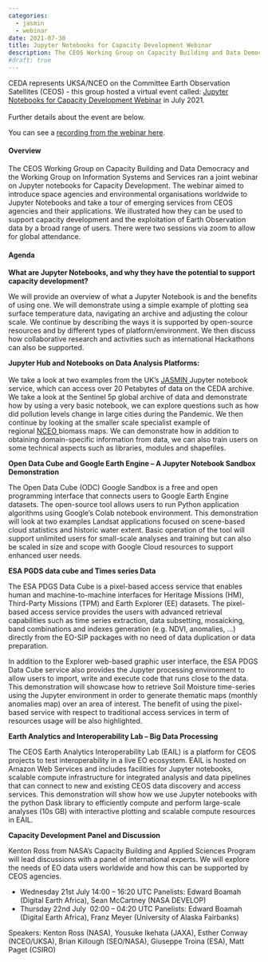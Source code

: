 ```yaml
---
categories:
  - jasmin
  - webinar
date: 2021-07-30
title: Jupyter Notebooks for Capacity Development Webinar
description: The CEOS Working Group on Capacity Building and Data Democracy and the Working Group on Information Systems and Services ran a joint webinar on Jupyter notebooks for Capacity Development.
#draft: true
---
```

<p>CEDA&nbsp;represents UKSA/NCEO on the Committee Earth Observation Satellites (CEOS)&nbsp;-&nbsp;this group&nbsp;hosted a virtual&nbsp;event called:&nbsp;<a href="https://ceos.org/meetings/jupyter-notebooks-for-capacity-development-webinar/">Jupyter Notebooks for Capacity Development Webinar</a>&nbsp;in July 2021.&nbsp;<br /><br />Further details about the event are below.</p>
<p>You can see a <a href="https://youtu.be/N0LK8yFcKQ0">recording from the webinar here</a>.&nbsp;</p>

<h4><strong>Overview</strong></h4>
<p>The CEOS<span class="Apple-converted-space">&nbsp;</span>Working Group on Capacity Building and Data Democracy<span class="Apple-converted-space">&nbsp;</span>and the<span class="Apple-converted-space">&nbsp;</span>Working Group on Information Systems and Services<span class="Apple-converted-space">&nbsp;ran</span>&nbsp;a joint webinar on Jupyter notebooks for Capacity Development. The webinar aimed to introduce space agencies and environmental organisations worldwide to Jupyter Notebooks and take a tour of emerging services from CEOS agencies and their applications. We illustrated how they can be used to support capacity development and the exploitation of Earth Observation data by a broad range of users. There were two sessions via zoom to allow for global attendance.&nbsp;</p>
<h4><span>Agenda</span></h4>
<p><strong>What are Jupyter Notebooks, and why they have the potential to support capacity development?</strong></p>
<p>We will provide an overview of what a Jupyter Notebook is and the benefits of using one. We will demonstrate using a simple example of plotting sea surface temperature data, navigating an archive and adjusting the colour scale. We continue by describing the ways it is supported by open-source resources and by different types of platform/environment. We then discuss how collaborative research and activities such as international Hackathons can also be supported.</p>
<p><span><strong>Jupyter Hub and Notebooks on Data Analysis Platforms:</strong><br /><br /></span>We take a look at two examples from the UK&rsquo;s<span class="Apple-converted-space">&nbsp;</span><a href="https://www.jasmin.ac.uk/">JASMIN<span class="Apple-converted-space">&nbsp;</span></a>Jupyter notebook service, which can access over 20 Petabytes of data on the<span class="Apple-converted-space">&nbsp;</span>CEDA archive. We take a look at the Sentinel 5p global archive of data and demonstrate how by using a very basic notebook, we can explore questions such as how did pollution levels change in large cities during the Pandemic. We then continue by looking at the smaller scale specialist example of regional<span class="Apple-converted-space">&nbsp;</span><a href="https://www.nceo.ac.uk/">NCEO<span class="Apple-converted-space">&nbsp;</span></a>biomass maps. We can demonstrate how in addition to obtaining domain-specific information from data, we can also train users on some technical aspects such as libraries, modules and shapefiles.</p>
<p><strong>Open Data Cube and Google Earth Engine &ndash; A Jupyter Notebook Sandbox Demonstration</strong></p>
<p>The Open Data Cube (ODC) Google Sandbox is a free and open programming interface that connects users to Google Earth Engine datasets. The open-source tool allows users to run Python application algorithms using Google&rsquo;s Colab notebook environment. This demonstration will look at two examples Landsat applications focused on scene-based cloud statistics and historic water extent. Basic operation of the tool will support unlimited users for small-scale analyses and training but can also be scaled in size and scope with Google Cloud resources to support enhanced user needs.&nbsp;</p>
<p><strong>ESA PGDS data cube and Times series Data&nbsp;</strong></p>
<p>The ESA PDGS Data Cube is a pixel-based access service that enables human and machine-to-machine interfaces for Heritage Missions (HM), Third-Party Missions (TPM) and Earth Explorer (EE) datasets. The pixel-based access service provides the users with advanced retrieval capabilities such as time series extraction, data subsetting, mosaicking, band combinations and indexes generation (e.g. NDVI, anomalies, &hellip;) directly from the EO-SIP packages with no need of data duplication or data preparation.</p>
<p>In addition to the<span class="Apple-converted-space">&nbsp;</span><span>Explorer</span><span class="Apple-converted-space">&nbsp;</span>web-based graphic user interface, the ESA PDGS Data Cube service also provides the<span class="Apple-converted-space">&nbsp;</span><span>Jupyter</span><span class="Apple-converted-space">&nbsp;</span>processing environment to allow users to import, write and execute code that runs close to the data. This demonstration will showcase how to retrieve Soil Moisture time-series using the Jupyter environment in order to generate thematic maps (monthly anomalies map) over an area of interest. The benefit of using the pixel-based service with respect to traditional access services in term of resources usage will be also highlighted.</p>
<p><strong>Earth Analytics and Interoperability Lab &ndash; Big Data Processing</strong></p>
<p>The CEOS Earth Analytics Interoperability Lab (EAIL) is a platform for CEOS projects to test interoperability in a live EO ecosystem. EAIL is hosted on Amazon Web Services and includes facilities for Jupyter notebooks, scalable compute infrastructure for integrated analysis and data pipelines that can connect to new and existing CEOS data discovery and access services. This demonstration will show how we use Jupyter notebooks with the python Dask library to efficiently compute and perform large-scale analyses (10s GB) with interactive plotting and scalable compute resources in EAIL.</p>
<p><strong>Capacity Development Panel and Discussion</strong></p>
<p>Kenton Ross from NASA&rsquo;s Capacity Building and Applied Sciences Program will lead discussions with a panel of international experts. We will explore the needs of EO data users worldwide and how this can be supported by CEOS agencies.&nbsp;</p>
<ul style="margin-bottom: 0cm;" type="disc">
<li class="MsoNormal" style="margin: 0cm 0cm 0.0001pt;"><span>Wednesday 21<span style="vertical-align: baseline;">st<span class="Apple-converted-space">&nbsp;</span></span>July 14:00 &ndash; 16:20 UTC Panelists</span>: Edward Boamah (Digital Earth Africa), Sean McCartney (NASA DEVELOP)</li>
<li class="MsoNormal" style="margin: 0cm 0cm 0.0001pt;"><span>Thursday 22<span style="vertical-align: baseline;">nd</span><span class="Apple-converted-space">&nbsp;</span>July&nbsp; 02:00 &ndash; 04:20 UTC Panelists</span>:&nbsp;Edward Boamah (Digital Earth Africa), Franz Meyer (University of Alaska Fairbanks)</li>
</ul>
<p><span>Speakers:<span class="Apple-converted-space">&nbsp;</span></span>Kenton Ross (NASA), Yousuke Ikehata (JAXA), Esther Conway (NCEO/UKSA), Brian Killough (SEO/NASA), Giuseppe Troina (ESA), Matt Paget (CSIRO)</p>